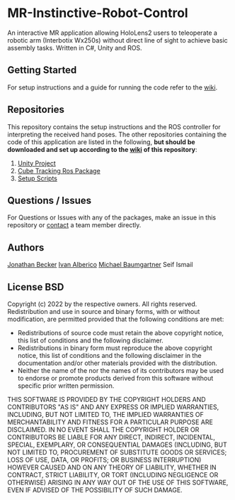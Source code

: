 # MR-Instinctive-Robot-Control

An interactive MR application allowing HoloLens2 users to teleoperate a robotic arm (Interbotix Wx250s) without direct line of sight to achieve basic assembly tasks. Written in  C#, Unity and ROS.

## Getting Started

For setup instructions and a guide for running the code refer to the [wiki](https://github.com/MR-Instinctive-Robot-Control/Hand-Robot-Controller/wiki).

## Repositories

This repository contains the setup instructions and the ROS controller for interpreting the received hand poses. The other repositories containing the code of this application are listed in the following, <strong>but should be downloaded and set up according to the [wiki](https://github.com/MR-Instinctive-Robot-Control/Hand-Robot-Controller/wiki) of this repository</strong>:

1. [Unity Project](https://github.com/MR-Instinctive-Robot-Control/Hand-Robot-Controller)
2. [Cube Tracking Ros Package](https://github.com/MR-Instinctive-Robot-Control/Unity-Project)
3. [Setup Scripts](https://github.com/MR-Instinctive-Robot-Control/Cube-Tracking-Ros)

## Questions / Issues

For Questions or Issues with any of the packages, make an issue in this repository or [contact](mailto:jonbecke@student.ethz.ch) a team member directly. 

## Authors
[Jonathan Becker](https://github.com/jonny-air) 
[Ivan Alberico](https://github.com/ivanalberico)
[Michael Baumgartner](https://github.com/michbaum)
Seif Ismail

## License BSD

Copyright (c) 2022 by the respective owners. All rights reserved. Redistribution and use in source and binary forms, with or without modification, are permitted provided that the following conditions are met:

- Redistributions of source code must retain the above copyright notice, this list of conditions and the following disclaimer.
- Redistributions in binary form must reproduce the above copyright notice, this list of conditions and the following disclaimer in the documentation and/or other materials provided with the distribution.
- Neither the name of the nor the names of its contributors may be used to endorse or promote products derived from this software without specific prior written permission.

THIS SOFTWARE IS PROVIDED BY THE COPYRIGHT HOLDERS AND CONTRIBUTORS "AS IS" AND ANY EXPRESS OR IMPLIED WARRANTIES, INCLUDING, BUT NOT LIMITED TO, THE IMPLIED WARRANTIES OF MERCHANTABILITY AND FITNESS FOR A PARTICULAR PURPOSE ARE DISCLAIMED. IN NO EVENT SHALL THE COPYRIGHT HOLDER OR CONTRIBUTORS BE LIABLE FOR ANY DIRECT, INDIRECT, INCIDENTAL, SPECIAL, EXEMPLARY, OR CONSEQUENTIAL DAMAGES (INCLUDING, BUT NOT LIMITED TO, PROCUREMENT OF SUBSTITUTE GOODS OR SERVICES; LOSS OF USE, DATA, OR PROFITS; OR BUSINESS INTERRUPTION) HOWEVER CAUSED AND ON ANY THEORY OF LIABILITY, WHETHER IN CONTRACT, STRICT LIABILITY, OR TORT (INCLUDING NEGLIGENCE OR OTHERWISE) ARISING IN ANY WAY OUT OF THE USE OF THIS SOFTWARE, EVEN IF ADVISED OF THE POSSIBILITY OF SUCH DAMAGE.
